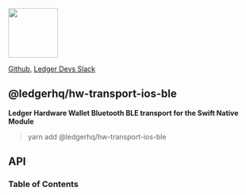 <img src="https://user-images.githubusercontent.com/211411/34776833-6f1ef4da-f618-11e7-8b13-f0697901d6a8.png" height="100" />

[Github](https://github.com/LedgerHQ/ledgerjs/),
[Ledger Devs Slack](https://ledger-dev.slack.com/)

## @ledgerhq/hw-transport-ios-ble

**Ledger Hardware Wallet Bluetooth BLE transport for the Swift Native Module**

> yarn add @ledgerhq/hw-transport-ios-ble

## API

<!-- Generated by documentation.js. Update this documentation by updating the source code. -->

### Table of Contents
